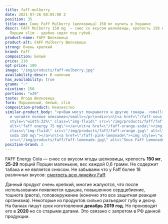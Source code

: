 ```yaml
---
title: faff-mulberry
date: 2021-07-26 08:05:00 Z
position: 35
title-seo: Снюс Faff Mulberry (шелковица) 150 мг купить в Украине
descr: FAFF Mulberry 150 mg  — снюс со вкусом шелковицы, крепость 150 мг,  29 порций.
  Порции slim - удобно сидят под губой.
product-name: FAFF Шелковица
product-alt: FAFF Mulberry Шелковица
strong: Очень крепкий
brand: Faff
composition: Белый
price: 210
opt-price: 180
image: "/img/products/faff-mulberry.jpg"
availability-descr: В наличии
has_availability: true
gramm: "-"
nicotine: 150
portions: "±29"
taste: Ягода Шелковица
form: Порционный, белый, slim
composition-product: Неизвестно
similar-product_body: "<p>Вам могут понравится и другие товары. <small>Жмите на картинки
  и читайте полное описание</small></p>\n<div>\n\t<a href=\"/faff-snus-energy\"><img
  style=\"width:32%\" class=\"img-fluid\" src=\"/img/products/faff/faff-redbull.jpg\"
  alt=\"faff energy 75 mg\"></a>\n\t<a href=\"/faff-orange-soda\"><img style=\"width:32%\"
  class=\"img-fluid\" src=\"/img/products/faff/faff-orange.jpg\" alt=\"faff orange
  soda 150 mg\"></a>\n\t<a href=\"/faff-pink-lemonade\"><img style=\"width:32%\" class=\"img-fluid\"
  src=\"/img/products/faff/faff-lemonade.jpg\" alt=\"Snus Faff Lemonade 150 mg\"></a>\n</div>"
position-brand: 2
---
```


FAFF Energy Cola  — снюс со вкусом ягоды шелковицы, крепость **150 мг**, **25-29** порций Порции маленькие, вес каждой 0,6 грамм. Не содержит табака и не является снюсом.
Не забываем что у Faff более 18 различных вкусов: [смотреть всю линейку Faff](/faff).

Данный продукт очень крепкий, многие жалуются, что после использования появляется одышка, повышенное сердцебиение, тошнота (рвота), головокружение (конечно это все защитная реакция организма). Некоторые из продуктов сильно разъедают губу и десну.
На банках пишут срок изготовления **декабрь 2019 год**. Но производят его в **2020** но со старыми датами. Это связано с запретом в РФ данной продукции.